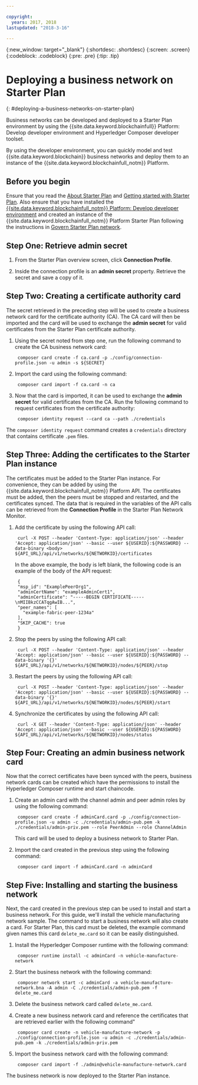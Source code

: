 ```yaml
---

copyright:
  years: 2017, 2018
lastupdated: "2018-3-16"

---
```


{:new_window: target="_blank"}
{:shortdesc: .shortdesc}
{:screen: .screen}
{:codeblock: .codeblock}
{:pre: .pre}
{:tip: .tip}

# Deploying a business network on Starter Plan
{: #deploying-a-business-networks-on-starter-plan}

Business networks can be developed and deployed to a Starter Plan environment by using the {{site.data.keyword.blockchainfull}} Platform: Develop developer environment and Hyperledger Composer developer toolset.

By using the developer environment, you can quickly model and test {{site.data.keyword.blockchain}} business networks and deploy them to an instance of the {{site.data.keyword.blockchainfull_notm}} Platform.

## Before you begin

Ensure that you read the [About Starter Plan](./starter_plan.html) and [Getting started with Starter Plan](./get_start_starter_plan.html). Also ensure that you have installed the [{{site.data.keyword.blockchainfull_notm}} Platform: Develop developer environment](./develop_install.html) and created an instance of the {{site.data.keyword.blockchainfull_notm}} Platform Starter Plan following the instructions in [Govern Starter Plan network](./get_start_starter_plan.html).


## Step One: Retrieve admin secret

1. From the Starter Plan overview screen, click **Connection Profile**.

2. Inside the connection profile is an **admin secret** property. Retrieve the secret and save a copy of it.

## Step Two: Creating a certificate authority card

The secret retrieved in the preceding step will be used to create a business network card for the certificate authority (CA). The CA card will then be imported and the card will be used to exchange the **admin secret** for valid certificates from the Starter Plan certificate authority.

1. Using the secret noted from step one, run the following command to create the CA business network card:

        composer card create -f ca.card -p ./config/connection-profile.json -u admin -s ${SECRET}

2. Import the card using the following command:

        composer card import -f ca.card -n ca

3. Now that the card is imported, it can be used to exchange the **admin secret** for valid certificates from the CA. Run the following command to request certificates from the certificate authority:

        composer identity request --card ca --path ./credentials

The `composer identity request` command creates a `credentials` directory that contains certificate `.pem` files.

## Step Three: Adding the certificates to the Starter Plan instance

The certificates must be added to the Starter Plan instance. For convenience, they can be added by using the {{site.data.keyword.blockchainfull_notm}} Platform API. The certificates must be added, then the peers must be stopped and restarted, and the certificates synced. The data that is required in the variables of the API calls can be retrieved from the **Connection Profile** in the Starter Plan Network Monitor.

1. Add the certificate by using the following API call:

        curl -X POST --header 'Content-Type: application/json' --header 'Accept: application/json' --basic --user ${USERID}:${PASSWORD} --data-binary <body> ${API_URL}/api/v1/networks/${NETWORKID}/certificates

    In the above example, the body is left blank, the following code is an example of the body of the API request:

        {
        "msp_id": "ExamplePeerOrg1",
        "adminCertName": "exampleAdminCert1",
        "adminCertificate": "-----BEGIN CERTIFICATE-----\nMIIBkzCCATqgAwIB...",
        "peer_names": [
          "example-fabric-peer-1234a"
        ],
        "SKIP_CACHE": true
        }

2. Stop the peers by using the following API call:

        curl -X POST --header 'Content-Type: application/json' --header 'Accept: application/json' --basic --user ${USERID}:${PASSWORD} --data-binary '{}' ${API_URL}/api/v1/networks/${NETWORKID}/nodes/${PEER}/stop

3. Restart the peers by using the following API call:

        curl -X POST --header 'Content-Type: application/json' --header 'Accept: application/json' --basic --user ${USERID}:${PASSWORD} --data-binary '{}' ${API_URL}/api/v1/networks/${NETWORKID}/nodes/${PEER}/start

4. Synchronize the certificates by using the following API call:

        curl -X GET --header 'Content-Type: application/json' --header 'Accept: application/json' --basic --user ${USERID}:${PASSWORD} ${API_URL}/api/v1/networks/${NETWORKID}/nodes/status

## Step Four: Creating an admin business network card

Now that the correct certificates have been synced with the peers, business network cards can be created which have the permissions to install the Hyperledger Composer runtime and start chaincode.

1. Create an admin card with the channel admin and peer admin roles by using the following command:

        composer card create -f adminCard.card -p ./config/connection-profile.json -u admin -c ./credentials/admin-pub.pem -k ./credentials/admin-priv.pem --role PeerAdmin --role ChannelAdmin

    This card will be used to deploy a business network to Starter Plan.

2. Import the card created in the previous step using the following command:

        composer card import -f adminCard.card -n adminCard

## Step Five: Installing and starting the business network

Next, the card created in the previous step can be used to install and start a business network. For this guide, we'll install the vehicle manufacturing network sample. The command to start a business network will also create a card. For Starter Plan, this card must be deleted, the example command given names this card `delete_me.card` so it can be easily distinguished.

1. Install the Hyperledger Composer runtime with the following command:

        composer runtime install -c adminCard -n vehicle-manufacture-network

2. Start the business network with the following command:

        composer network start -c adminCard -a vehicle-manufacture-network.bna -A admin -C ./credentials/admin-pub.pem -f delete_me.card

3. Delete the business network card called `delete_me.card`.

4. Create a new business network card and reference the certificates that are retrieved earlier with the following command"

        composer card create -n vehicle-manufacture-network -p ./config/connection-profile.json -u admin -c ./credentials/admin-pub.pem -k ./credentials/admin-priv.pem

5. Import the business network card with the following command:

        composer card import -f ./admin@vehicle-manufacture-network.card

The business network is now deployed to the Starter Plan instance.
